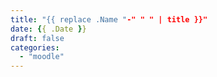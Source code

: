 ```yaml
---
title: "{{ replace .Name "-" " " | title }}"
date: {{ .Date }}
draft: false
categories:
  - "moodle"
---
```


